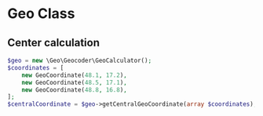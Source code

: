 # Geo Class

## Center calculation

```php
$geo = new \Geo\Geocoder\GeoCalculator();
$coordinates = [
    new GeoCoordinate(48.1, 17.2),
    new GeoCoordinate(48.5, 17.1),
    new GeoCoordinate(48.8, 16.8),
];
$centralCoordinate = $geo->getCentralGeoCoordinate(array $coordinates);
```
